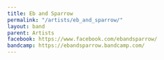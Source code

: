 ```yaml
---
title: Eb and Sparrow
permalink: "/artists/eb_and_sparrow/"
layout: band
parent: Artists
facebook: https://www.facebook.com/ebandsparrow/
bandcamp: https://ebandsparrow.bandcamp.com/
---
```

